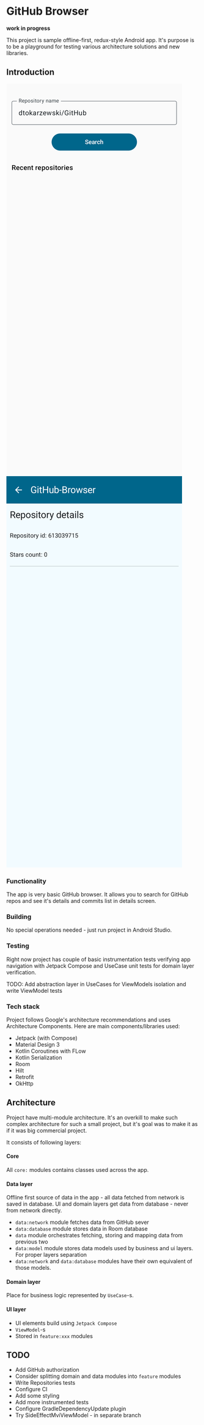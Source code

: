GitHub Browser
===========================================================
**work in progress**

This project is sample offline-first, redux-style Android app. It's purpose is to be a
playground for testing various architecture solutions and new libraries.

Introduction
-------------
![Search Screen](docs/images/SearchScreenPreview.png) ![Repo Screen](docs/images/RepoScreenPreview.png)

### Functionality
The app is very basic GitHub browser. It allows you to search for GitHub repos and see it's details
and commits list in details screen.

### Building
No special operations needed - just run project in Android Studio.

### Testing
Right now project has couple of basic instrumentation tests verifying app navigation with Jetpack Compose
and UseCase unit tests for domain layer verification.

TODO: Add abstraction layer in UseCases for ViewModels isolation and write ViewModel tests

### Tech stack
Project follows Google's architecture recommendations and uses Architecture Components. Here are main
components/libraries used:

* Jetpack (with Compose)
* Material Design 3
* Kotlin Coroutines with FLow
* Kotlin Serialization
* Room
* Hilt
* Retrofit
* OkHttp

## Architecture
Project have multi-module architecture. It's an overkill to make such complex architecture for such
a small project, but it's goal was to make it as if it was big commercial project.

It consists of following layers:

#### Core
All `core:` modules contains classes used across the app.

#### Data layer
Offline first source of data in the app - all data fetched from network is saved in database. UI and
domain layers get data from database - never from network directly.

* `data:network` module fetches data from GitHub sever
* `data:database` module stores data in Room database
* `data` module orchestrates fetching, storing and mapping data from previous two
* `data:model` module stores data models used by business and ui layers. For proper layers separation 
* `data:network` and `data:database` modules have their own equivalent of those models.

#### Domain layer
Place for business logic represented by `UseCase`-s.

#### UI layer
* UI elements build using `Jetpack Compose`
* `ViewModel`-s
* Stored in `feature:xxx` modules

## TODO
* Add GitHub authorization
* Consider splitting domain and data modules into `feature` modules
* Write Repositories tests
* Configure CI
* Add some styling
* Add more instrumented tests
* Configure GradleDependencyUpdate plugin
* Try SideEffectMviViewModel - in separate branch